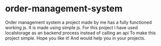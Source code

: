 # order-management-system
Order management system a project made by me has a fully functioned working js.
It is made using simple js.
For this project i have used localstorage as an backend process instead of calling an api
To make this project simple.
Hope you like it!
And would help you in your projects.
